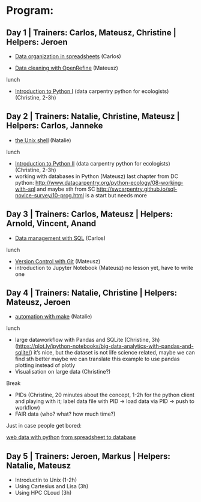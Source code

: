 # Program:

## Day 1 | Trainers: Carlos, Mateusz, Christine | Helpers: Jeroen
* [Data organization in spreadsheets](http://www.datacarpentry.org/spreadsheet-ecology-lesson/) (Carlos)
    
* [Data cleaning with OpenRefine](http://www.datacarpentry.org/OpenRefine-ecology/) (Mateusz)
    
lunch

* [Introduction to Python I](http://www.datacarpentry.org/python-ecology/) (data carpentry python for ecologists)
  (Christine, 2-3h)
  

## Day 2 | Trainers: Natalie, Christine, Mateusz | Helpers: Carlos, Janneke
* [the Unix shell](http://swcarpentry.github.io/shell-novice) (Natalie)

lunch
* [Introduction to Python II](http://www.datacarpentry.org/python-ecology/) (data carpentry python for ecologists)
  (Christine, 2-3h)
* working with databases in Python (Mateusz)
    last chapter from DC python:
    http://www.datacarpentry.org/python-ecology/08-working-with-sql
    and maybe sth from SC
    http://swcarpentry.github.io/sql-novice-survey/10-prog.html
    is a start but needs more

## Day 3 | Trainers: Carlos, Mateusz | Helpers: Arnold, Vincent, Anand
* [Data management with SQL](http://www.datacarpentry.org/sql-ecology/) (Carlos)
    
lunch
* [Version Control with Git](http://swcarpentry.github.io/git-novice/index.html) (Mateusz)
* introduction to Jupyter Notebook (Mateusz)
    no lesson yet, have to write one

## Day 4 | Trainers: Natalie, Christine | Helpers: Mateusz, Jeroen
* [automation with make](http://swcarpentry.github.io/make-novice/) (Natalie)

lunch

* large dataworkflow with Pandas and SQLite (Christine, 3h) (https://plot.ly/ipython-notebooks/big-data-analytics-with-pandas-and-sqlite/)
it’s nice, but the dataset is not life science related, maybe we can find sth
better maybe we can translate this example to use pandas plotting instead of
plotly
* Visualisation on large data (Christine?)

Break

* PIDs (Christine, 20 minutes about the concept, 1-2h for the python client
  and playing with it; label data file with PID → load data via PID → push to workflow)
* FAIR data (who? what? how much time?)



Just in case people get bored:

[web data with python](https://github.com/swcarpentry/web-data-python/blob/gh-pages/01-getdata.md)
[from spreadsheet to database](https://github.com/swcarpentry/capstone-novice-spreadsheet-biblio/blob/gh-pages/02-extract.md)

## Day 5 | Trainers: Jeroen, Markus | Helpers: Natalie, Mateusz
* Introductin to Unix (1-2h)
* Using Cartesius and Lisa (3h)
* Using HPC CLoud (3h)

